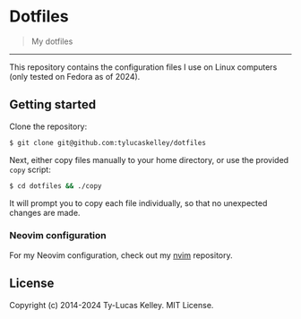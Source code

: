 # Dotfiles

> My dotfiles

---

This repository contains the configuration files I use on
Linux computers (only tested on Fedora as of 2024).

## Getting started

Clone the repository:

```bash
$ git clone git@github.com:tylucaskelley/dotfiles
```

Next, either copy files manually to your home directory, or
use the provided `copy` script:

```bash
$ cd dotfiles && ./copy
```

It will prompt you to copy each file individually, so that
no unexpected changes are made.

### Neovim configuration

For my Neovim configuration, check out my [nvim](https://github.com/tylucaskelley/nvim) repository.

## License

Copyright (c) 2014-2024 Ty-Lucas Kelley. MIT License.
